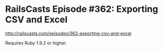 # RailsCasts Episode #362: Exporting CSV and Excel

http://railscasts.com/episodes/362-exporting-csv-and-excel

Requires Ruby 1.9.2 or higher.
